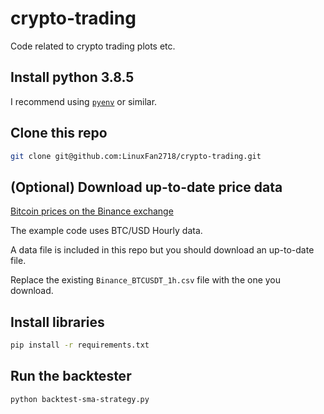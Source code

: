 # crypto-trading
Code related to crypto trading plots etc.

## Install python 3.8.5

I recommend using [`pyenv`](https://github.com/pyenv/pyenv) or similar.

## Clone this repo

```bash
git clone git@github.com:LinuxFan2718/crypto-trading.git
```

## (Optional) Download up-to-date price data

[Bitcoin prices on the Binance exchange](https://www.cryptodatadownload.com/data/binance/)

The example code uses BTC/USD Hourly data.

A data file is included in this repo but you should download an up-to-date file.

Replace the existing `Binance_BTCUSDT_1h.csv` file with the one you download.

## Install libraries

```bash
pip install -r requirements.txt
```

## Run the backtester

```bash
python backtest-sma-strategy.py
```
